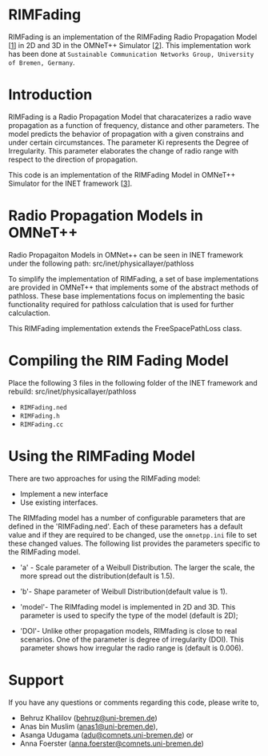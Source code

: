 # RIMFading

RIMFading is an implementation of the RIMFading Radio Propagation Model [[1](https://www.cs.virginia.edu/wsn/docs/papers/tosn06-models.pdf)] in 2D and 3D in the OMNeT++ Simulator [[2](https://omnetpp.org)]. This implementation work has been done at `Sustainable Communication Networks Group, University of Bremen, Germany`.

Introduction
============

RIMFading is a Radio Propagation Model that characaterizes a radio wave propagation as a function of frequency, distance and other parameters. The model predicts the behavior of propagation with a given constrains and under certain circumstances. The parameter Ki represents the Degree of Irregularity. This parameter elaborates the change of radio range with respect to the direction of propagation.

This code is an implementation of the RIMFading Model in OMNeT++ Simulator for the INET framework [[3](https://inet.omnetpp.org)].


Radio Propagation Models in OMNeT++
==========================
Radio Propagaiton Models in OMNet++ can be seen in INET framework under the following path: src/inet/physicallayer/pathloss


To simplify the implementation of RIMFading, a set of base implementations are provided in OMNeT++ that implements some of the abstract methods of pathloss. These base implementations focus on implementing the basic functionality required for pathloss calculation that is used for further calculaction.

This RIMFading implementation extends the FreeSpacePathLoss class.


Compiling the RIM Fading Model
=================================

Place the following 3 files in the following folder of the INET framework and rebuild: src/inet/physicallayer/pathloss

- `RIMFading.ned`
- `RIMFading.h`
- `RIMFading.cc`


Using the RIMFading Model
=============================

There are two approaches for using the RIMFading model:
- Implement a new interface
- Use existing interfaces.

The RIMfading model has a number of configurable parameters that are defined in the 'RIMFading.ned'. Each of these parameters has a default value and if they are required to be changed, use the `omnetpp.ini` file to set these changed values. The following list provides the parameters specific to the RIMFading model.

- 'a' - Scale parameter of a Weibull Distribution. The larger the scale, the more spread out the distribution(default is 1.5).

- 'b'- Shape parameter of Weibull Distribution(default value is 1).

- 'model'- The RIMfading model is implemented in 2D and 3D. This parameter is used to specify the type of the model (default is 2D);

- 'DOI'- Unlike other propagation models, RIMfading is close to real scenarios. One of the parameter is degree of irregularity (DOI). This parameter shows how irregular the radio range is (default is 0.006).


Support
=======

If you have any questions or comments regarding this code, please write to,

- Behruz Khalilov (behruz@uni-bremen.de)
- Anas bin Muslim (anas1@uni-bremen.de),
- Asanga Udugama (adu@comnets.uni-bremen.de) or 
- Anna Foerster (anna.foerster@comnets.uni-bremen.de)

